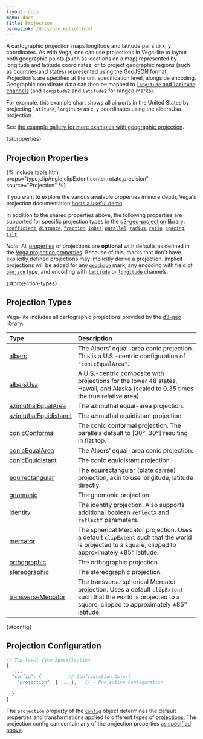 ```yaml
---
layout: docs
menu: docs
title: Projection
permalink: /docs/projection.html
---
```


A cartographic projection maps longitude and latitude pairs to x, y coordinates. As with Vega, one can use projections in Vega-lite to layout both geographic points (such as locations on a map) represented by longitude and latitude coordinates, or to project geographic regions (such as countries and states) represented using the GeoJSON format. Projection's are specified at the unit specification level, alongside encoding. Geographic coordinate data can then be mapped to [`longitude` and `latitude` channels](encoding.html#geo) (and `longitude2` and `latitude2` for ranged marks).

For example, this example chart shows all airports in the United States by projecting `latitude`, `longitude` as `x`, `y` coordinates using the albersUsa projection.

<span class="vl-example" data-name="geo_point"></span>

See [the example gallery for more examples with geographic projection](../examples/#geographical-maps).

{:#properties}

## Projection Properties

{% include table.html props="type,clipAngle,clipExtent,center,rotate,precision" source="Projection" %}

If you want to explore the various available properties in more depth, Vega's projection documentation [hosts a useful demo](https://vega.github.io/vega/docs/projections/)

In addition to the shared properties above, the following properties are supported for specific projection types in the [d3-geo-projection](https://github.com/d3/d3-geo-projection) library: [`coefficient`](https://github.com/d3/d3-geo-projection#hammer_coefficient), [`distance`](https://github.com/d3/d3-geo-projection#satellite_distance), [`fraction`](https://github.com/d3/d3-geo-projection#bottomley_fraction), [`lobes`](https://github.com/d3/d3-geo-projection#berghaus_lobes), [`parallel`](https://github.com/d3/d3-geo-projection#armadillo_parallel), [`radius`](https://github.com/d3/d3-geo-projection#gingery_radius), [`ratio`](https://github.com/d3/d3-geo-projection#hill_ratio), [`spacing`](https://github.com/d3/d3-geo-projection#lagrange_spacing), [`tilt`](https://github.com/d3/d3-geo-projection#satellite_tilt).

_Note_: All [properties](#properties) of projections are **optional** with defaults as defined in the [Vega projection properties](https://vega.github.io/vega/docs/projections/#properties). Because of this, marks that don't have explicitly defined projections may implicitly derive a projection. Implicit projections will be added for any [`geoshape`](geoshape.html) mark, any encoding with field of [`geojson`](type.html#geojson) type, and encoding with [`latitude`](encoding.html#geo) or [`longitude`](encoding.html#geo) channels.

{:#projection-types}

## Projection Types

Vega-lite includes all cartographic projections provided by the [d3-geo](https://github.com/d3/d3-geo#) library.

| Type                                                                          | Description                                                                                                                                                         |
| :---------------------------------------------------------------------------- | :------------------------------------------------------------------------------------------------------------------------------------------------------------------ |
| [albers](https://github.com/d3/d3-geo#geoAlbers)                              | The Albers’ equal-area conic projection. This is a U.S.-centric configuration of `"conicEqualArea"`.                                                                |
| [albersUsa](https://github.com/d3/d3-geo#geoAlbersUsa)                        | A U.S.-centric composite with projections for the lower 48 states, Hawaii, and Alaska (scaled to 0.35 times the true relative area).                                |
| [azimuthalEqualArea](https://github.com/d3/d3-geo#geoAzimuthalEqualArea)      | The azimuthal equal-area projection.                                                                                                                                |
| [azimuthalEquidistanct](https://github.com/d3/d3-geo#geoAzimuthalEquidistant) | The azimuthal equidistant projection.                                                                                                                               |
| [conicConformal](https://github.com/d3/d3-geo#geoConicConformal)              | The conic conformal projection. The parallels default to [30&deg;, 30&deg;] resulting in flat top.                                                                  |
| [conicEqualArea](https://github.com/d3/d3-geo#geoConicEqualArea)              | The Albers’ equal-area conic projection.                                                                                                                            |
| [conicEquidistant](https://github.com/d3/d3-geo#geoConicEquidistant)          | The conic equidistant projection.                                                                                                                                   |
| [equirectangular](https://github.com/d3/d3-geo#geoEquirectangular)            | The equirectangular (plate carr&eacute;e) projection, akin to use longitude, latitude directly.                                                                     |
| [gnomonic](https://github.com/d3/d3-geo#geoGnomonic)                          | The gnomonic projection.                                                                                                                                            |
| [identity](https://github.com/d3/d3-geo#geoIdentity)                          | The identity projection. Also supports additional boolean `reflectX` and `reflectY` parameters.                                                                     |
| [mercator](https://github.com/d3/d3-geo#geoMercator)                          | The spherical Mercator projection. Uses a default `clipExtent` such that the world is projected to a square, clipped to approximately ±85&deg; latitude.            |
| [orthographic](https://github.com/d3/d3-geo#geoOrthographic)                  | The orthographic projection.                                                                                                                                        |
| [stereographic](https://github.com/d3/d3-geo#geoStereographic)                | The stereographic projection.                                                                                                                                       |
| [transverseMercator](https://github.com/d3/d3-geo#geoTransverseMercator)      | The transverse spherical Mercator projection. Uses a default `clipExtent` such that the world is projected to a square, clipped to approximately ±85&deg; latitude. |

{:#config}

## Projection Configuration

```js
// Top-level View Specification
{
  ...,
  "config": {          // Configuration Object
    "projection": { ... },   // - Projection Configuration
    ...
  }
}
```

The `projection` property of the [`config`](config.html) object determines the default properties and transformations applied to different types of [projections](projection.html). The projection config can contain any of the projection properties [as specified above](#properties).
